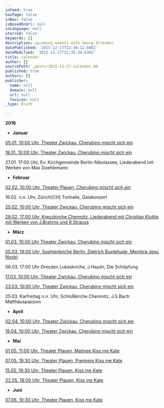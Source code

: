 ```yaml
---
inFeed: true
hasPage: false
inNav: false
isBasedOnUrl: null
inLanguage: null
starred: false
keywords: []
description: upcoming events with Georg Streuber
datePublished: '2015-12-27T22:36:12.008Z'
dateModified: '2015-12-27T22:35:34.636Z'
title: calendar
author: []
sourcePath: _posts/2015-12-27-calendar.md
published: true
authors: []
publisher:
  name: null
  domain: null
  url: null
  favicon: null
_type: Blurb

---
```

**2016**

* **Januar**

[05.01\. 10:00 Uhr, Theater Zwickau, Cherubino mischt sich ein][0]

[18.01\. 10:00 Uhr, Theater Zwickau, Cherubino mischt sich ein][0]

27.01\. 17:00 Uhr, Ev. Kirchgemeinde Berlin-Nikolassee, Liederabend mit Werken von Max Doehlemann

* **Februar**

[02.02\. 10:00 Uhr, Theater Plauen, Cherubino mischt sich ein][0]

16.02\. n.n. Uhr, Zürich(CH) Tonhalle, Galakonzert

[25.02\. 10:00 Uhr, Theater Zwickau, Cherubino mischt sich ein][0]

[28.02\. 17:00 Uhr, Kreuzkirche Chemnitz, Liederabend mit Christian Kluttig mit Werken von J.Brahms und R.Strauss][1]

* **März**

[01.03\. 10:00 Uhr Theater Zwickau, Cherubino mischt sich ein][0]

[05.03\. 19:00 Uhr, Sophienkirche Berlin, Dietrich Buxtehude, Membra Jesu ][2][Nostri][3]

06.03\. 17:00 Uhr Dresden Lukaskirche, J.Haydn, Die Schöpfung

[17.03\. 10:00 Uhr, Theater Zwickau, Cherubino mischt sich ein][0]

[23.03\. 10:00 Uhr, Theater Zwickau, Cherubino mischt sich ein][0]

25.03\. Karfreitag n.n. Uhr, Schloßkirche Chemnitz, J.S.Bach Matthäuspassion

* **April**

[02.04\. 10:00 Uhr, Theater Zwickau, Cherubino mischt sich ein][0]

[19.04\. 10:00 Uhr, Theater Zwickau, Cherubino mischt sich ein][0]

* **Mai**

[01.05\. 11:00 Uhr, Theater Plauen, Matinee Kiss me Kate][4]

[07.05\. 19:30 Uhr, Theater Plauen, Premiere Kiss me Kate][4]

[15.05\. 19:30 Uhr, Theater Plauen, Kiss me Kate][4]

[22.05\. 18:00 Uhr, Theater Plauen, Kiss me Kate][4]

* **Juni**

[07.06\. 19:30 Uhr, Theater Plauen, Kiss me Kate][4]

[0]: http://www.theater-plauen-zwickau.de/junges-spielplan.php?seite=1&id=812
[1]: http://www.kreuz-kirche-musik.de/index.php?page=konzerte
[2]: https://www.berlin.de/tickets/suche/detail.php?id=1233831
[3]: null
[4]: http://www.theater-plauen-zwickau.de/spielplan.php?id=956&q=%22kiss%22+%22kate%22+&back=suche.php%3Fq%3Dkiss+kate%26w%3Dall%26index%3D0